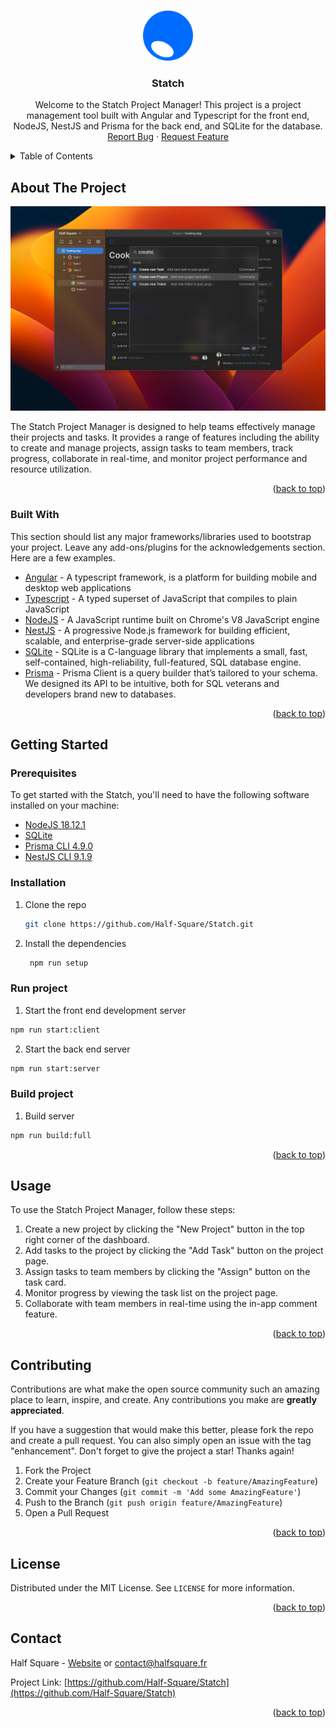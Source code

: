 <a name="readme-top"></a>

<!-- PROJECT LOGO -->
<br />
<div align="center">
  <a href="https://github.com/Half-Square/Statch">
    <img src="doc/logotypeStatch.png" alt="Logo" width="80" height="80">
  </a>

  <h3 align="center">Statch</h3>

  <p align="center">
Welcome to the Statch Project Manager! This project is a project management tool built with Angular and Typescript for the front end, NodeJS, NestJS and Prisma for the back end, and SQLite for the database.
    <br />
    <a href="https://github.com/Half-Square/Statch/issues">Report Bug</a>
    ·
    <a href="https://github.com/Half-Square/Statch/issues">Request Feature</a>
  </p>
</div>



<!-- TABLE OF CONTENTS -->
<details>
  <summary>Table of Contents</summary>
  <ol>
    <li>
      <a href="#about-the-project">About The Project</a>
      <ul>
        <li><a href="#built-with">Built With</a></li>
      </ul>
    </li>
    <li>
      <a href="#getting-started">Getting Started</a>
      <ul>
        <li><a href="#prerequisites">Prerequisites</a></li>
        <li><a href="#installation">Installation</a></li>
      </ul>
    </li>
    <li><a href="#usage">Usage</a></li>
    <li><a href="#roadmap">Roadmap</a></li>
    <li><a href="#contributing">Contributing</a></li>
    <li><a href="#license">License</a></li>
    <li><a href="#contact">Contact</a></li>
  </ol>
</details>



<!-- ABOUT THE PROJECT -->
## About The Project

  <div align="center">
  <a href="https://github.com/Half-Square/Statch">
  <img src="doc/exempleApp.png" alt="Example App">
  </a>
  </div>

The Statch Project Manager is designed to help teams effectively manage their projects and tasks. It provides a range of features including the ability to create and manage projects, assign tasks to team members, track progress, collaborate in real-time, and monitor project performance and resource utilization.

<p align="right">(<a href="#readme-top">back to top</a>)</p>



### Built With

This section should list any major frameworks/libraries used to bootstrap your project. Leave any add-ons/plugins for the acknowledgements section. Here are a few examples.

* [Angular](https://angular.io/ "Angular") - A typescript framework, is a platform for building mobile and desktop web applications
* [Typescript](https://www.typescriptlang.org/ "Typescript") - A typed superset of JavaScript that compiles to plain JavaScript
* [NodeJS](https://nodejs.org/en/ "NodeJS") - A JavaScript runtime built on Chrome's V8 JavaScript engine
* [NestJS](https://nestjs.com/ "NestJS") - A progressive Node.js framework for building efficient, scalable, and enterprise-grade server-side applications
* [SQLite](https://www.sqlite.org/download.html "SQLite") - SQLite is a C-language library that implements a small, fast, self-contained, high-reliability, full-featured, SQL database engine.
* [Prisma](https://www.prisma.io/ "Prisma") - Prisma Client is a query builder that’s tailored to your schema. We designed its API to be intuitive, both for SQL veterans and developers brand new to databases.

<p align="right">(<a href="#readme-top">back to top</a>)</p>



<!-- GETTING STARTED -->
## Getting Started

### Prerequisites

To get started with the Statch, you'll need to have the following software installed on your machine:

* [NodeJS 18.12.1](https://nodejs.org/en/download/releases/ "NodeJS")
* [SQLite](https://www.sqlite.org/download.html "SQLite")
* [Prisma CLI 4.9.0](https://www.prisma.io/ "Prisma")
* [NestJS CLI 9.1.9](https://nestjs.com/ "NestJS") 

### Installation

1. Clone the repo

   ```sh
   git clone https://github.com/Half-Square/Statch.git
   ```
   
2. Install the dependencies

   ```sh
    npm run setup
   ```
   
### Run project

1. Start the front end development server

  ```sh
  npm run start:client
  ```
   
2. Start the back end server

  ```sh
  npm run start:server
  ```


### Build project

1. Build server

  ```sh
  npm run build:full
  ```
   
<p align="right">(<a href="#readme-top">back to top</a>)</p>


<!-- USAGE EXAMPLES -->
## Usage

To use the Statch Project Manager, follow these steps:

1. Create a new project by clicking the "New Project" button in the top right corner of the dashboard.
2. Add tasks to the project by clicking the "Add Task" button on the project page.
3. Assign tasks to team members by clicking the "Assign" button on the task card.
4. Monitor progress by viewing the task list on the project page.
5. Collaborate with team members in real-time using the in-app comment feature.

<p align="right">(<a href="#readme-top">back to top</a>)</p>



<!-- ROADMAP
## Roadmap

We have a number of features planned for future releases of the Statch Project Manager. These include:
- [ ] Add Changelog
- [ ] Mobile app for iOS and Android
- [ ] Monitor project performance and resource utilization using the various graphs and charts available on the dashboard.
- [ ] Multi-language Support
    - [ ] French

See the [open issues](https://github.com/Half-Square/Statch/issues) for a full list of proposed features (and known issues).

<p align="right">(<a href="#readme-top">back to top</a>)</p>
-->


<!-- CONTRIBUTING -->
## Contributing

Contributions are what make the open source community such an amazing place to learn, inspire, and create. Any contributions you make are **greatly appreciated**.

If you have a suggestion that would make this better, please fork the repo and create a pull request. You can also simply open an issue with the tag "enhancement".
Don't forget to give the project a star! Thanks again!

1. Fork the Project
2. Create your Feature Branch (`git checkout -b feature/AmazingFeature`)
3. Commit your Changes (`git commit -m 'Add some AmazingFeature'`)
4. Push to the Branch (`git push origin feature/AmazingFeature`)
5. Open a Pull Request

<p align="right">(<a href="#readme-top">back to top</a>)</p>



<!-- LICENSE -->
## License

Distributed under the MIT License. See `LICENSE` for more information.

<p align="right">(<a href="#readme-top">back to top</a>)</p>



<!-- CONTACT -->
## Contact

Half Square - [Website](https://halfsquare.fr "Half Square's website") or [contact@halfsquare.fr](mailto:contact@halfsquare.fr "contact@halfsquare.fr")

Project Link: [https://github.com/Half-Square/Statch](https://github.com/Half-Square/Statch)

<p align="right">(<a href="#readme-top">back to top</a>)</p>
